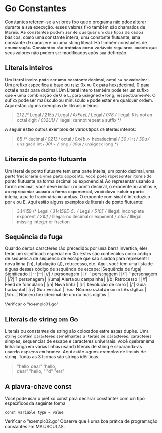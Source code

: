 # Go Constantes

Constantes referem-se a valores fixo que o programa não pdoe alterar durante a sua execução. esses valores fixo também são chamados de literais. 
As constantes podem ser de qualquer um dos tipos de dados básicos, como uma constante inteira, uma constante flutuante, uma constante de caractere ou uma string literal. Há também constantes de enumeração. 
Constantes são tratadas como variáveis regulares, exceto que seus valores não podem ser modificados após sua definição. 

## Literais inteiros

Um literal inteiro pode ser uma constante decimal, octal ou hexadecimal. Um prefixo especifica a base ou raiz: 0x ou 0x para hexadecimal, 0 para octal e nada para decimal. 
Um Literal inteiro também pode ter um sufixo que é uma combinação de U e L, para usingned e long, respectivamente. O sufixo pode ser maiúsculo ou minúsculo e pode estar em qualquer ordem. 
Aqui estão alguns exemplos de literais inteiros: 

> 212         /* Legal */ 
> 215u        /* Legal */ 
> 0xFeeL      /* Legal
> */ 078         /* Illegal: 
> 8 is not an octal digit */ 
> 032UU       /* Illegal: cannot repeat a suffix */

A seguir estão outros exemplos de vários tipos de literais inteiros: 

> 85         /* decimal */ 
> 0213       /* octal */ 
> 0x4b       /*> hexadecimal */ 
> 30         /* int */ 
> 30u        /* unsigned int */ 
> 30l > /* long */ 
> 30ul       /* unsigned long */

## Literais de ponto flutuante 
Um literal de ponto flutuante tem uma parte inteira, um ponto decimal, uma parte fracionária e uma parte expoente. Você pode representar literais de ponto flutuante na forma decimal ou exponencial. 
Ao representar usando a forma decimal, você deve incluir um ponto decimal, o expoente ou ambos e, ao representar usando a forma exponencial, você deve incluir a parte inteira, a parte fracionária ou ambas. O expoente com sinal é introduzido por e ou E. 
Aqui estão alguns exemplos de literais de ponto flutuante: 

> 3.14159       /* Legal */ 
> 314159E-5L    /* Legal */ 
> 510E          /* Illegal: incomplete exponent */ 210f          /* Illegal: no decimal
> or exponent */ 
> .e55          /* Illegal: missing integer or fraction

## Sequência de fuga 

Quando certos caracteres são precedidos por uma barra invertida, eles terão um significado especial em Go. Estes são conhecidos como código de sequência de sequencia de escape que são suadoa para representar nova linha (\n), tabulação (\t), retrocesso, etc. Aqui, você tem uma lista de alguns desses código de sequência de escape: 
|Sequência de fuga| Significado  |
|--|--|
|//| / personagem  |
|/'| ' personagem  |
|/"| " personagem  |
|/?| ? personagem  |
|/uma| Alerta ou campainha  |
|/b| Retrocesso |
|/f| Feed de formulário |
|/n| Nova linha |
|/r| Devolução de carro |
|/t| Guia horizontal |
|/v| Guia vertical |
|/oo| Número octal de um a três digitos |
|/xh...| Número hexadecimal de um ou mais dígitos |

Verificar o "exemplo01.go"

## Literais de string em Go

Literais ou constantes de string são colocados entre aspas duplas. Uma string contém caracteres semelhantes a literais de caracteres: caracteres simples, sequencias de escape e caracteres universais. 
Você quebrar uma linha longa em várias linhas usando literais de string e separando-as usando espaços em branco. 
Aqui estão alguns exemplos de literais de string. Todas as 3 formas são strings idênticas. 

> "hello, dear"
> "hello, \
dear"
"hello, " "d" "ear"

## A plavra-chave const

Você pode usar o prefixo const para declarar constantes com um tipo específicos da seguinte forma

    const variable type = value
Verificar o "exemplo02.go"
Observe que é uma boa prática de programação constantes em MAIÚSCULAS. 

